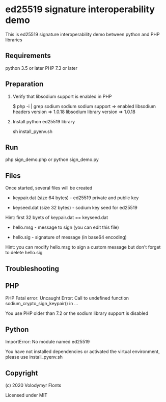 ed25519 signature interoperability demo
=======================================

This is ed25519 signature interoperability demo between python and PHP libraries


Requirements
------------
python 3.5 or later
PHP 7.3 or later


Preparation
-----------
1. Verify that libsodium support is enabled in PHP

    $ php -i | grep sodium
    sodium
    sodium support => enabled
    libsodium headers version => 1.0.18
    libsodium library version => 1.0.18

2. Install python ed25519 library

    sh install_pyenv.sh


Run
---

php sign_demo.php
or
python sign_demo.py


Files
-----
Once started, several files will be created

 * keypair.dat (size 64 bytes) - ed25519 private and public key

 * keyseed.dat (size 32 bytes) - sodium key seed for ed25519

Hint: first 32 byets of keypair.dat == keyseed.dat

  * hello.msg - message to sign (you can edit this file)

  * hello.sig - signature of message (in base64 encoding)

Hint: you can modify hello.msg to sign a custom message but
don't forget to delete hello.sig 



Troubleshooting
---------------

PHP
---

PHP Fatal error:  Uncaught Error: Call to undefined function sodium_crypto_sign_keypair() in ...

You use PHP older than 7.2 or the sodium library support is disabled



Python
------

ImportError: No module named ed25519

You have not installed dependencies or activated the virtual environment, please use install_pyenv.sh



Copyright
---------

(c) 2020 Volodymyr Flonts

Licensed under MIT

